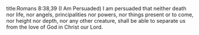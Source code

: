 title:Romans 8:38,39 (I Am Persuaded)
I am persuaded that neither death nor life, 
nor angels, principalities nor powers,
nor things present or to come, 
nor height nor depth,
nor any other creature, 
shall be able
to separate us from the love of God 
in Christ our Lord.